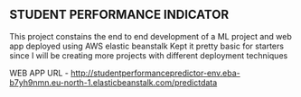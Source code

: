 ## STUDENT PERFORMANCE INDICATOR 
This project constains the end to end development of a ML project and web app deployed using AWS elastic beanstalk
Kept it pretty basic for starters since I will be creating more projects with different deployment techniques

WEB APP URL - http://studentperformancepredictor-env.eba-b7yh9nmn.eu-north-1.elasticbeanstalk.com/predictdata

